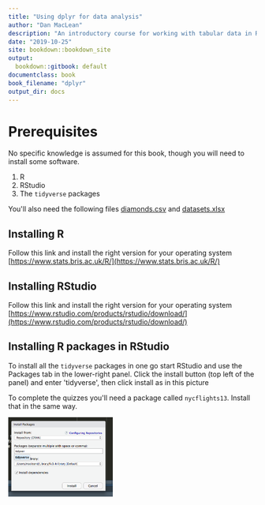 ```yaml
---
title: "Using dplyr for data analysis"
author: "Dan MacLean"
description: "An introductory course for working with tabular data in R"
date: "2019-10-25"
site: bookdown::bookdown_site
output:
  bookdown::gitbook: default
documentclass: book
book_filename: "dplyr"
output_dir: docs
---
```

# Prerequisites

No specific knowledge is assumed for this book, though you will need to install some software.

  1. R
  2. RStudio
  3. The `tidyverse` packages
  
You'll also need the following files [diamonds.csv](assets/diamonds.csv) and [datasets.xlsx](assets/datasets.xlsx)
  
## Installing R

Follow this link and install the right version for your operating system [https://www.stats.bris.ac.uk/R/](https://www.stats.bris.ac.uk/R/)

## Installing RStudio

Follow this link and install the right version for your operating system [https://www.rstudio.com/products/rstudio/download/](https://www.rstudio.com/products/rstudio/download/)

## Installing R packages in RStudio

To install all the `tidyverse` packages in one go start RStudio and use the Packages tab in the lower-right panel. Click the install button (top left of the panel) and enter 'tidyverse', then click install as in this picture

To complete the quizzes you'll need a package called `nycflights13`. Install that in the same way.

<img src="assets/packages.png" width="212" />

